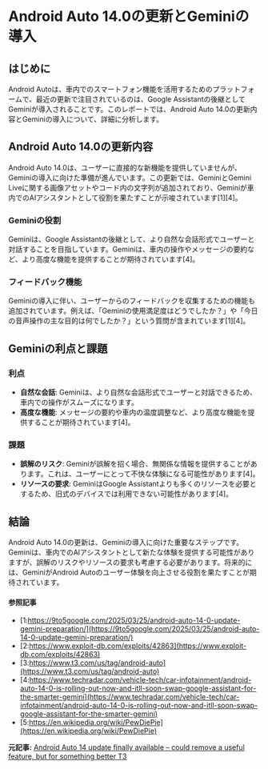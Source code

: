 # Android Auto 14.0の更新とGeminiの導入

## はじめに

Android Autoは、車内でのスマートフォン機能を活用するためのプラットフォームで、最近の更新で注目されているのは、Google Assistantの後継としてGeminiが導入されることです。このレポートでは、Android Auto 14.0の更新内容とGeminiの導入について、詳細に分析します。

## Android Auto 14.0の更新内容

Android Auto 14.0は、ユーザーに直接的な新機能を提供していませんが、Geminiの導入に向けた準備が進んでいます。この更新では、GeminiとGemini Liveに関する画像アセットやコード内の文字列が追加されており、Geminiが車内でのAIアシスタントとして役割を果たすことが示唆されています[1][4]。

### Geminiの役割

Geminiは、Google Assistantの後継として、より自然な会話形式でユーザーと対話することを目指しています。Geminiは、車内の操作やメッセージの要約など、より高度な機能を提供することが期待されています[4]。

### フィードバック機能

Geminiの導入に伴い、ユーザーからのフィードバックを収集するための機能も追加されています。例えば、「Geminiの使用満足度はどうでしたか？」や「今日の音声操作の主な目的は何でしたか？」という質問が含まれています[1][4]。

## Geminiの利点と課題

### 利点

- **自然な会話**: Geminiは、より自然な会話形式でユーザーと対話できるため、車内での操作がスムーズになります。
- **高度な機能**: メッセージの要約や車内の温度調整など、より高度な機能を提供することが期待されています[4]。

### 課題

- **誤解のリスク**: Geminiが誤解を招く場合、無関係な情報を提供することがあります。これは、ユーザーにとって不快な体験になる可能性があります[4]。
- **リソースの要求**: GeminiはGoogle Assistantよりも多くのリソースを必要とするため、旧式のデバイスでは利用できない可能性があります[4]。

## 結論

Android Auto 14.0の更新は、Geminiの導入に向けた重要なステップです。Geminiは、車内でのAIアシスタントとして新たな体験を提供する可能性がありますが、誤解のリスクやリソースの要求も考慮する必要があります。将来的には、GeminiがAndroid Autoのユーザー体験を向上させる役割を果たすことが期待されています。

#### 参照記事
- [1:https://9to5google.com/2025/03/25/android-auto-14-0-update-gemini-preparation/](https://9to5google.com/2025/03/25/android-auto-14-0-update-gemini-preparation/)
- [2:https://www.exploit-db.com/exploits/42863](https://www.exploit-db.com/exploits/42863)
- [3:https://www.t3.com/us/tag/android-auto](https://www.t3.com/us/tag/android-auto)
- [4:https://www.techradar.com/vehicle-tech/car-infotainment/android-auto-14-0-is-rolling-out-now-and-itll-soon-swap-google-assistant-for-the-smarter-gemini](https://www.techradar.com/vehicle-tech/car-infotainment/android-auto-14-0-is-rolling-out-now-and-itll-soon-swap-google-assistant-for-the-smarter-gemini)
- [5:https://en.wikipedia.org/wiki/PewDiePie](https://en.wikipedia.org/wiki/PewDiePie)


**元記事:** [Android Auto 14 update finally available – could remove a useful feature, but for something better T3](https://www.t3.com/auto/android-auto-14-update-finally-available-could-remove-a-useful-feature-but-for-something-better)